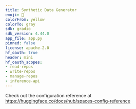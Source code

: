 ```yaml
---
title: Synthetic Data Generator
emoji: 🧬
colorFrom: yellow
colorTo: gray
sdk: gradio
sdk_version: 4.44.0
app_file: app.py
pinned: false
license: apache-2.0
hf_oauth: true
header: mini
hf_oauth_scopes:
- read-repos
- write-repos
- manage-repos
- inference-api
---
```


Check out the configuration reference at https://huggingface.co/docs/hub/spaces-config-reference